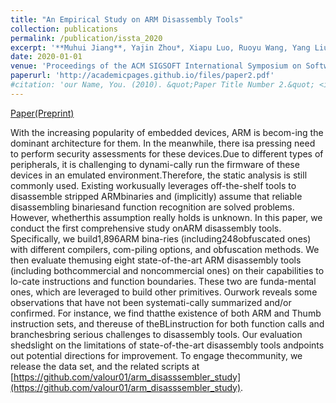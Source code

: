 ```yaml
---
title: "An Empirical Study on ARM Disassembly Tools"
collection: publications
permalink: /publication/issta_2020
excerpt: '**Muhui Jiang**, Yajin Zhou*, Xiapu Luo, Ruoyu Wang, Yang Liu, Kui Ren'
date: 2020-01-01
venue: 'Proceedings of the ACM SIGSOFT International Symposium on Software Testing and Analysis (**ISSTA 2020 To Appear**)'
paperurl: 'http://academicpages.github.io/files/paper2.pdf'
#citation: 'our Name, You. (2010). &quot;Paper Title Number 2.&quot; <i>Journal 1</i>. 1(2).'
---
```


[Paper(Preprint)](https://www.muhui.site/files/issta20.pdf)

With the increasing popularity of embedded devices, ARM is becom-ing the dominant architecture for them. In the meanwhile, there isa pressing need to perform security assessments for these devices.Due to different types of peripherals, it is challenging to dynami-cally run the firmware of these devices in an emulated environment.Therefore, the static analysis is still commonly used. Existing workusually leverages off-the-shelf tools to disassemble stripped ARMbinaries and (implicitly) assume that reliable disassembling binariesand function recognition are solved problems. However, whetherthis assumption really holds is unknown.
In  this  paper,  we  conduct  the  first  comprehensive  study  onARM disassembly tools. Specifically, we build1,896ARM bina-ries (including248obfuscated ones) with different compilers, com-piling options, and obfuscation methods. We then evaluate themusing eight state-of-the-art ARM disassembly tools (including bothcommercial and noncommercial ones) on their capabilities to lo-cate instructions and function boundaries. These two are funda-mental ones, which are leveraged to build other primitives. Ourwork  reveals  some  observations  that  have  not  been  systemati-cally summarized and/or confirmed. For instance, we find thatthe existence of both ARM and Thumb instruction sets, and thereuse of theBLinstruction for both function calls and branchesbring serious challenges to disassembly tools. Our evaluation shedslight on the limitations of state-of-the-art disassembly tools andpoints out potential directions for improvement. To engage thecommunity,  we  release  the  data  set,  and  the  related  scripts  at [https://github.com/valour01/arm_disasssembler_study](https://github.com/valour01/arm_disasssembler_study).

